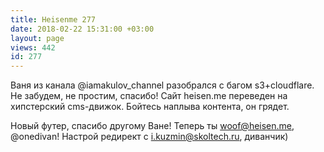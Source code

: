 ```yaml
---
title: Heisenme 277
date: 2018-02-22 15:31:00 +03:00
layout: page
views: 442
id: 277
---
```


Ваня из канала @iamakulov_channel разобрался с багом s3+cloudflare. Не забудем, не простим, спасибо! 
Сайт heisen.me переведен на хипстерский cms-движок. Бойтесь наплыва контента, он грядет.

Новый футер, спасибо другому Ване! Теперь ты woof@heisen.me, @onedivan!
Настрой редирект с i.kuzmin@skoltech.ru, диванчик)


